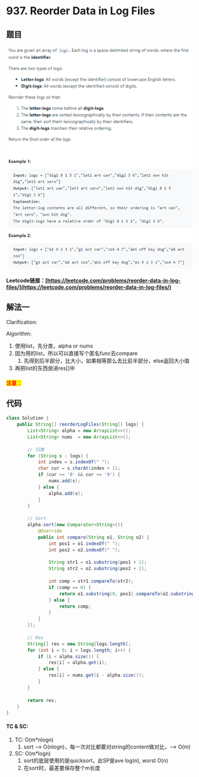 # 937. Reorder Data in Log Files

## 题目

![](<../../.gitbook/assets/image (132).png>)

#### Leetcode链接：[https://leetcode.com/problems/reorder-data-in-log-files/](https://leetcode.com/problems/reorder-data-in-log-files/)

## 解法一

Clarification:&#x20;

Algorithm:&#x20;

1. 使用list，先分类，alpha or nums
2. 因为用的list，所以可以直接写个匿名func去compare
   1. 先得到后半部分，比大小，如果相等那么去比前半部分，else返回大小值
3. 再把list的东西放进res\[]中

#### <mark style="color:red;">注意：</mark>

## 代码

```java
class Solution {
    public String[] reorderLogFiles(String[] logs) {
        List<String> alpha = new ArrayList<>();
        List<String> nums  = new ArrayList<>();
        
        // 归类
        for (String s : logs) {
            int index = s.indexOf(" ");
            char cur = s.charAt(index + 1);
            if (cur >= '0' && cur <= '9') {
                nums.add(s);
            } else {
                alpha.add(s);
            }
        }
        
        // Sort
        alpha.sort(new Comparator<String>(){
            @Override
            public int compare(String o1, String o2) {
                int pos1 = o1.indexOf(" ");
                int pos2 = o2.indexOf(" ");
                
                String str1 = o1.substring(pos1 + 1);
                String str2 = o2.substring(pos2 + 1);
                
                int comp = str1.compareTo(str2);
                if (comp == 0) {
                    return o1.substring(0, pos1).compareTo(o2.substring(0, pos2));
                } else {
                    return comp;
                }
            }
        });
        
        // Res
        String[] res = new String[logs.length];
        for (int i = 0; i < logs.length; i++) {
            if (i < alpha.size()) {
                res[i] = alpha.get(i);
            } else {
                res[i] = nums.get(i - alpha.size());
            }
        }
        
        return res;
    }
}
```

#### TC & SC:&#x20;

1. TC: O(m\*nlogn)
   1. sort --> O(nlogn)，每一次对比都要对string的content做对比，--> O(m)
2. SC: O(m\*logn)
   1. sort的底层使用的是quicksort，此SP是ave log(n), worst O(n)
   2. 在sort时，最差要保存整个m长度
